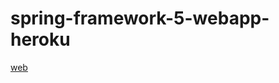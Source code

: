 # spring-framework-5-webapp-heroku

   [web](https://spring-framework-5-app.herokuapp.com/)
   
   

